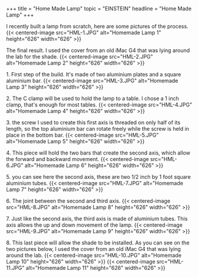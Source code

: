 +++
title = "Home Made Lamp"
topic = "EINSTEIN"
headline = "Home Made Lamp"
+++


I recently built a lamp from scratch, here are some pictures of the process.
{{< centered-image src="HML-1.JPG" alt="Homemade Lamp 1" height="626" width="626" >}}

The final result. I used the cover from an old iMac G4 that was lying around the lab for the shade.
{{< centered-image src="HML-2.JPG" alt="Homemade Lamp 2" height="626" width="626" >}}

<P>1. First step of the build. It's made of two aluminium plates and a square aluminium bar.
{{< centered-image src="HML-3.JPG" alt="Homemade Lamp 3" height="626" width="626" >}}

<P>2. The C clamp will be used to hold the lamp to a table. I chose a 1 inch clamp, that's enough for most tables.
{{< centered-image src="HML-4.JPG" alt="Homemade Lamp 4" height="626" width="626" >}}

<P>3. the screw I used to create this first axis is threaded on only half of its length, so the top aluminium bar can rotate freely while the screw is held in place in the bottom bar.
{{< centered-image src="HML-5.JPG" alt="Homemade Lamp 5" height="626" width="626" >}}

<P>4. This piece will hold the two bars that create the second axis, which allow the forward and backward movement.
{{< centered-image src="HML-6.JPG" alt="Homemade Lamp 6" height="626" width="626" >}}

<P>5. you can see here the second axis, these are two 1/2 inch by 1 foot square aluminium tubes.
{{< centered-image src="HML-7.JPG" alt="Homemade Lamp 7" height="626" width="626" >}}

<P>6. The joint between the second and third axis.
{{< centered-image src="HML-8.JPG" alt="Homemade Lamp 8" height="626" width="626" >}}

<P>7. Just like the second axis, the third axis is made of aluminium tubes. This axis allows the up and down movement of the lamp.
{{< centered-image src="HML-9.JPG" alt="Homemade Lamp 9" height="626" width="626" >}}

<P>8. This last piece will allow the shade to be installed. As you can see on the two pictures below, I used the cover from an old iMac G4 that was lying around the lab.
{{< centered-image src="HML-10.JPG" alt="Homemade Lamp 10" height="626" width="626" >}} {{< centered-image src="HML-11.JPG" alt="Homemade Lamp 11" height="626" width="626" >}}

